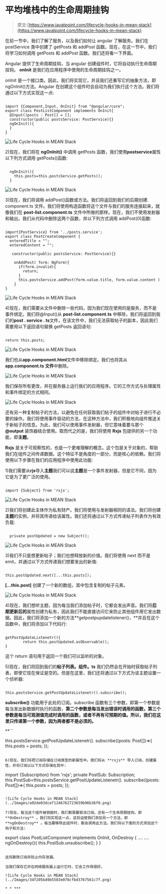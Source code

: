 # 平均堆栈中的生命周期挂钩

> 原文:[https://www.javatpoint.com/lifecycle-hooks-in-mean-stack](https://www.javatpoint.com/lifecycle-hooks-in-mean-stack)

在前一节中，我们了解了服务，以及我们如何让 angular 了解服务。我们在 postService 类中创建了 getPosts 和 addPost 函数。现在，在这一节中，我们将学习如何调用 getPosts 和 addPost 函数。我们还将看一下界面。

Angular 提供了生命周期挂钩，当 angular 创建组件时，它将自动执行生命周期挂钩。 **onInit** 是我们在应用程序中使用的生命周期挂钩之一。

onInit 是一个接口类。因此，我们将实现它，并且我们还重写它的抽象方法，即 ngOnInit()方法。Angular 在创建这个组件时会自动为我们执行这个方法。我们将通过以下方式实现这一点:

```

import {Component,Input, OnInit} from "@angular/core";
export class PostListComponent implements OnInit{
  @Input()posts : Post[] = [];
  constructor(public postsService: PostService){}
  ngOnInit(){    
  }
}

```

![Life Cycle Hooks in MEAN Stack](../Images/db64f0f1aa1180b906242d8bd05ff42c.png)

2)现在，我们将在 **ngOnInit()** 中调用 getPosts 函数，我们使用**postservice**属性以下列方式调用 getPosts()函数:

```

  ngOnInit(){
    this.posts=this.postsService.getPosts();
  }

```

![Life Cycle Hooks in MEAN Stack](../Images/7a532a9e1ff1e72e349ab33115f9ef1b.png)

3)现在，我们将调用 addPost()函数或方法。我们将返回到我们的后期创建. component.ts 文件。我们将使用构造函数将这个文件与我们的服务连接起来，就像我们在 **post-list.component.ts** 文件中所做的那样。现在，我们不使用发射器和输出。我们从代码中删除这两个函数，并以下列方式调用 addPost(0)函数:

```

import{PostService} from '../posts.service';
export class PostCreateComponent {
  enteredTitle = "";
  enteredContent = "";

   constructor(public postsService: PostService){}

    onAddPost( form: NgForm){
      if(form.invalid){
        return;
      }
      this.postsService.addPost(form.value.title, form.value.content )
    }
}

```

![Life Cycle Hooks in MEAN Stack](../Images/2cf5ceb06e4e7d5e918d32595138128a.png)

4)现在，我们需要从文件中删除一些代码，因为我们现在使用的是服务，而不是事件绑定。我们将@Input()从 **post-list.component.ts** 中移除，我们将返回到我们的**post . service . ts**文件，在该文件中，我们无法获取帖子的副本，因此我们需要用以下返回语句替换 getPosts 返回语句:

```

return this.posts;

```

![Life Cycle Hooks in MEAN Stack](../Images/5f39cd2ac51214b25e723d9a4bea1d25.png)

我们也从**app.component.html**文件中移除绑定。我们也将其从 **app.component.ts 文件**中删除。

![Life Cycle Hooks in MEAN Stack](../Images/df92811a0a7e6fbf09354e7fe4a27bc3.png)

我们保存所有更改，并在服务器上运行我们的应用程序。它的工作方式与处理属性和事件绑定的方式相同。

![Life Cycle Hooks in MEAN Stack](../Images/5ff9ded47e8d4d0ce9f3bff65119bde8.png)

还有另一种复制帖子的方法，以避免在任何获取我们帖子的组件中对帖子进行不必要的操作。我们将使用事件驱动的方法，在这种方法中，我们积极地向组件推送关于新帖子的信息。为此，我们可以使用事件发射器，但它意味着要与那个 **@output** 装饰器结合使用。取而代之的是，我们将使用 **Rxjs** 包提供的另一个功能，即**主题**。

**Rxjs** 是关于可观察性的，也是一个更难理解的概念。这个包是关于对象的，帮助我们在组件之间传递数据。这个特征不是角度的一部分，而是核心的依赖。我们将使用以下步骤在我们的应用程序中使用此功能:

1)我们需要从**rjs**导入**主题**我们可以说**主题**是一个事件发射器，但是它不同，因为它是为了更广泛的使用。

```

import {Subject} from 'rxjs';

```

![Life Cycle Hooks in MEAN Stack](../Images/8f915f786522d4ac291d7706936222a9.png)

2)我们将创建此主体作为私有财产。我们将使用与发射器相同的语法。我们将创建**主题**的实例，并将其传递给该属性。我们还将通过以下方式传递帖子列表作为有效负载:

```

  private postUpdated = new Subject(); 
```

![Life Cycle Hooks in MEAN Stack](../Images/fe1634c825335b12e757e6d3b3184ecc.png)

3)我们不只是想更新帖子；我们也想释放新的价值。我们将使用 next 而不是 emit，并通过以下方式传递我们想要发出的新值:

```

this.postUpdated.next([...this.posts]);

```

**[…this.post]** 创建了一个新的数组，其中包含复制的帖子元素。

![Life Cycle Hooks in MEAN Stack](../Images/bc72e92554eaafc0315c333f0b1f40de.png)

4)现在，我们想听主题，因为每当我们添加帖子时，它都会发出声音。我们将**后期更新后的**属性创建为私有，因此我们不能直接访问它来防止其他组件用它发出数据。因此，我们将添加一个新的方法**getpostpupdatelistener()，**并且在这个函数中，我们将添加以下代码行:

```

getPostUpdateListenetr(){
        return this.postUpdated.asObservable();
}

```

这个 return 语句用于返回一个我们可以监听的对象。

5)现在，我们将回到我们的**帖子列表。组件。ts** 我们仍然会在开始时获取帖子列表，即使它现在保证是空的。但是在这里，我们还将通过以下方式为该主题设置一个侦听器:

```

this.postsService.getPostUpdateListenetr().subscribe();

```

**subscribe()** 功能用于此处的订阅。subscribe 函数有三个参数，即第一个参数是每当发出新数据时执行的函数，**第二个参数是每当发出错误时调用的函数，第三个参数是每当可观测值完成时调用的函数，或者不再有可预期的值。所以，我们在这里只传递第一个参数，因为两者都不是必须的。**

 **```

this.postsService.getPostUpdateListenetr().
subscribe((posts: Post[])=>{
      this.posts = posts; 
});

```

6)现在，我们将把订阅存储在订阅类型的新属性中。我们将从 **rxjs** 导入订阅，创建属性，并将订阅以以下方式存储在其中:

```

import {Subscription} from 'rxjs';
private PostSub: Subscription;
this.PostSub=this.postsService.getPostUpdateListenetr().
subscribe((posts: Post[])=>{
this.posts = posts; 
});

```

![Life Cycle Hooks in MEAN Stack](../Images/a92de03dcef1246762723659b96b36f0.png)

7)现在，每当这个组件被销毁时，我们都需要取消订阅。还有一个生命周期挂钩，即 **OnDestroy** 。我们将实现这一点，这将迫使我们添加另一个方法，即 **ngOnDestroy** 。每当要移除此组件时，都会调用此方法。我们将以下面的方式添加这个钩子和方法:

```

export class PostListComponent implements OnInit, OnDestroy {
….
….
ngOnDestroy(){
    this.PostSub.unsubscribe();
  }
}

```

这将删除订阅并防止内存泄漏。

当我们保存它并在网络服务器上运行它时，它会工作得很好。

![Life Cycle Hooks in MEAN Stack](../Images/34f205b49b5583e078cfbd3767561c7f.png)

* * ***